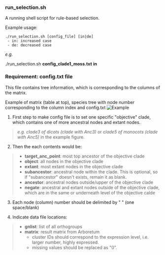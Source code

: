 ### run_selection.sh
A running shell script for rule-based selection.

Example usage:
```
./run_selection.sh [config_file] [in|de]
 - in: increased case
 - de: decreased case
```

*e.g.*

./run_selection.sh **config_clade1_moss.txt** **in**


### Requirement: config.txt file
This file contains tree information, which is corresponding to the columns of the matrix.

Example of matrix (table at top), species tree with node number corresponding to the column index and config.txt 
![Example](http://pages.discovery.wisc.edu/~jshin/multi-species-proteome/config_making_example.png)

 1. First step to make config file is to set one specific "objective" clade, which contains one of more ancestral nodes and extant nodes.
 >*e.g. clade3 of dicots (clade with Anc3)* or *clade5 of monocots (clade with Anc5)* in the example figure.
  
 2. Then the each contents would be:
 >- **target_anc_point**: most top ancestor of the objective clade
 >- **object**: all nodes in the objective clade
 >- **extant**: most extant nodes in the objective clade
 >- **subancestor**: ancestral node within the clade. This is optional, so if "subancestor" doesn't exists, remain it as blank.
 >- **ancestor**: ancestral nodes outside/upper of the objective clade
 >- **negate**: ancestral and extant nodes outside of the objective clade, which are in the same or underneath level of the objective calde
 
 3. Each node (column) number should be delimited by " " (one space/blank)
 
 4. Indicate data file locations:
 >- **gnlist**: list of all orthogroups
 >- **matrix**: result matrix from Arboretum
 >   * cluster IDs should correspond to the expression level, i.e. larger number, highly expressed.
 >   * missing values should be replaced as "0".
